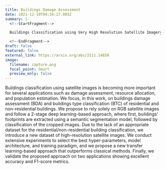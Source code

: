 ```yaml
---
title: Buildings Damage Assessment
date: 2021-12-10T04:34:27.885Z
summary: |-
  <!--StartFragment-->

  Buildings Classification using Very High Resolution Satellite Imagery

  <!--EndFragment-->
draft: false
featured: false
external_link: https://arxiv.org/abs/2111.14650
image:
  filename: capture.png
  focal_point: Smart
  preview_only: false
---
```

<!--StartFragment-->

Buildings classification using satellite images is becoming more important for several applications such as damage assessment, resource allocation, and population estimation. We focus, in this work, on buildings damage assessment (BDA) and buildings type classification (BTC) of residential and non-residential buildings. We propose to rely solely on RGB satellite images and follow a 2-stage deep learning-based approach, where first, buildings' footprints are extracted using a semantic segmentation model, followed by classification of the cropped images. Due to the lack of an appropriate dataset for the residential/non-residential building classification, we introduce a new dataset of high-resolution satellite images. We conduct extensive experiments to select the best hyper-parameters, model architecture, and training paradigm, and we propose a new transfer learning-based approach that outperforms classical methods. Finally, we validate the proposed approach on two applications showing excellent accuracy and F1-score metrics.

<!--EndFragment-->